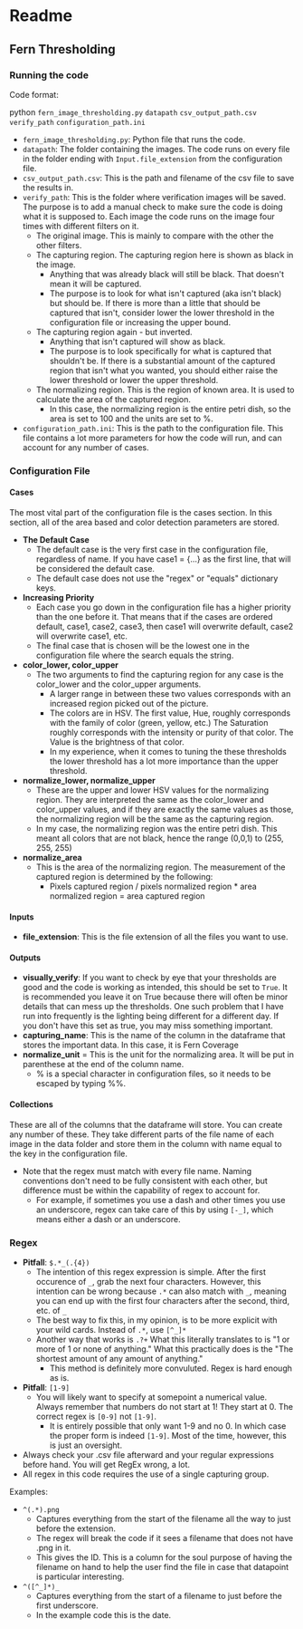 # Readme

## Fern Thresholding

### Running the code

Code format:

python `fern_image_thresholding.py` `datapath` `csv_output_path.csv` `verify_path` `configuration_path.ini`

* `fern_image_thresholding.py`: Python file that runs the code.
* `datapath`: The folder containing the images. The code runs on every file in the folder ending with `Input.file_extension` from the configuration file.
* `csv_output_path.csv`: This is the path and filename of the csv file to save the results in.
* `verify_path`: This is the folder where verification images will be saved. The purpose is to add a manual check to make sure the code is doing what it is supposed to. Each image the code runs on the image four times with different filters on it.
    * The original image. This is mainly to compare with the other the other filters.
    * The capturing region. The capturing region here is shown as black in the image.
        * Anything that was already black will still be black. That doesn't mean it will be captured.
        * The purpose is to look for what isn't captured (aka isn't black) but should be. If there is more than a little that should be captured that isn't, consider lower the lower threshold in the configuration file or increasing the upper bound.
    * The capturing region again - but inverted.
        * Anything that isn't captured will show as black.
        * The purpose is to look specifically for what is captured that shouldn't be. If there is a substantial amount of the captured region that isn't what you wanted, you should either raise the lower threshold or lower the upper threshold.
    * The normalizing region. This is the region of known area. It is used to calculate the area of the captured region.
        * In this case, the normalizing region is the entire petri dish, so the area is set to 100 and the units are set to %.
* `configuration_path.ini`: This is the path to the configuration file. This file contains a lot more parameters for how the code will run, and can account for any number of cases.

### Configuration File

#### Cases

The most vital part of the configuration file is the cases section. In this section, all of the area based and color detection parameters are stored.
* **The Default Case**
    * The default case is the very first case in the configuration file, regardless of name. If you have case1 = {...} as the first line, that will be considered the default case.
    * The default case does not use the "regex" or "equals" dictionary keys.
* **Increasing Priority**
    * Each case you go down in the configuration file has a higher priority than the one before it. That means that if the cases are ordered default, case1, case2, case3, then case1 will overwrite default, case2 will overwrite case1, etc.
    * The final case that is chosen will be the lowest one in the configuration file where the search equals the string.
* **color_lower, color_upper**
    * The two arguments to find the capturing region for any case is the color_lower and the color_upper arguments.
        * A larger range in between these two values corresponds with an increased region picked out of the picture.
        * The colors are in HSV. The first value, Hue, roughly corresponds with the family of color (green, yellow, etc.) The Saturation roughly corresponds with the intensity or purity of that color. The Value is the brightness of that color.
        * In my experience, when it comes to tuning the these thresholds the lower threshold has a lot more importance than the upper threshold.
* **normalize_lower, normalize_upper**
    * These are the upper and lower HSV values for the normalizing region. They are interpreted the same as the color_lower and color_upper values, and if they are exactly the same values as those, the normalizing region will be the same as the capturing region.
    * In my case, the normalizing region was the entire petri dish. This meant all colors that are not black, hence the range (0,0,1) to (255, 255, 255)
* **normalize_area**
    * This is the area of the normalizing region. The measurement of the captured region is determined by the following:
        * Pixels captured region / pixels normalized region * area normalized region = area captured region
        
#### Inputs

* **file_extension**: This is the file extension of all the files you want to use.

#### Outputs

* **visually_verify**: If you want to check by eye that your thresholds are good and the code is working as intended, this should be set to `True`. It is recommended you leave it on True because there will often be minor details that can mess up the thresholds. One such problem that I have run into frequently is the lighting being different for a different day. If you don't have this set as true, you may miss something important. 
* **capturing_name**: This is the name of the column in the dataframe that stores the important data. In this case, it is Fern Coverage
* **normalize_unit** = This is the unit for the normalizing area. It will be put in parenthese at the end of the column name.
    * % is a special character in configuration files, so it needs to be escaped by typing %%.
    
#### Collections
These are all of the columns that the dataframe will store. You can create any number of these. They take different parts of the file name of each image in the data folder and store them in the column with name equal to the key in the configuration file.
* Note that the regex must match with every file name. Naming conventions don't need to be fully consistent with each other, but difference must be within the capability of regex to account for.
    * For example, if sometimes you use a dash and other times you use an underscore, regex can take care of this by using `[-_]`, which means either a dash or an underscore.


### Regex

* **Pitfall**: `$.*_(.{4})`
    * The intention of this regex expression is simple. After the first occurence of `_`, grab the next four characters. However, this intention can be wrong because `.*` can also match with `_`, meaning you can end up with the first four characters after the second, third, etc. of `_`
    * The best way to fix this, in my opinion, is to be more explicit with your wild cards. Instead of `.*`, use `[^_]*`
    * Another way that works is `.?+` What this literally translates to is "1 or more of 1 or none of anything." What this practically does is the "The shortest amount of any amount of anything."
        * This method is definitely more convuluted. Regex is hard enough as is.
* **Pitfall**: `[1-9]`
    * You will likely want to specify at somepoint a numerical value. Always remember that numbers do not start at 1! They start at 0. The correct regex is `[0-9]` not `[1-9]`. 
        * It is entirely possible that only want 1-9 and no 0. In which case the proper form is indeed `[1-9]`. Most of the time, however, this is just an oversight. 
* Always check your .csv file afterward and your regular expressions before hand. You will get RegEx wrong, a lot. 
* All regex in this code requires the use of a single capturing group.

Examples:
* `^(.*).png`
    * Captures everything from the start of the filename all the way to just before the extension.
    * The regex will break the code if it sees a filename that does not have .png in it.
    * This gives the ID. This is a column for the soul purpose of having the filename on hand to help the user find the file in case that datapoint is particular interesting.
*  `^([^_]*)_`
    * Captures everything from the start of a filename to just before the first underscore.
    * In the example code this is the date.
